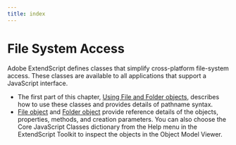 ```yaml
---
title: index
---
```

# File System Access

Adobe ExtendScript defines classes that simplify cross-platform file-system access. These classes are available to all applications that support a JavaScript interface.

- The first part of this chapter, [Using File and Folder objects](../using-file-and-folder-objects), describes how to use these classes and provides details of pathname syntax.
- [File object](../file-object) and [Folder object](../folder-object) provide reference details of the objects, properties, methods, and creation parameters. You can also choose the Core JavaScript Classes dictionary from the Help menu in the ExtendScript Toolkit to inspect the objects in the Object Model Viewer.
